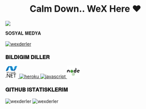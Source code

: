 <h1 align="center">Calm Down.. WeX Here ❤️</h1>

<p><p><img align="center" src="https://cdn.discordapp.com/attachments/760604581712625667/814191904031113306/wex_heree.png"

<div style="text-align:center"><p>𝐒𝐎𝐒𝐘𝐀𝐋 𝐌𝐄𝐃𝐘𝐀</p> </div>
<p align="left">
<a href="https://instagram.com/wexderler" target="blank"><img align="center" src="https://toppng.com/uploads/preview/ew-instagram-logo-transparent-related-keywords-logo-instagram-vector-2017-115629178687gobkrzwak.pngg" alt="wexderler" height="30" width="40" /></a>
</p>

<h3 align="left">𝐁𝐈𝐋𝐃𝐈𝐆𝐈𝐌 𝐃𝐈𝐋𝐋𝐄𝐑</h3>
<p align="left"> <a href="https://dotnet.microsoft.com/" target="_blank"> <img src="https://raw.githubusercontent.com/devicons/devicon/master/icons/dot-net/dot-net-original-wordmark.svg" alt="dotnet" width="40" height="40"/> </a> <a href="https://heroku.com" target="_blank"> <img src="https://www.vectorlogo.zone/logos/heroku/heroku-icon.svg" alt="heroku" width="40" height="40"/> </a> <a href="https://developer.mozilla.org/en-US/docs/Web/JavaScript" target="_blank"> <img src="https://seeklogo.com/images/J/javascript-js-logo-2949701702-seeklogo.com.png" alt="javascript" width="40" height="40"/> </a> <a href="https://nodejs.org" target="_blank"> <img src="https://raw.githubusercontent.com/devicons/devicon/master/icons/nodejs/nodejs-original-wordmark.svg" alt="nodejs" width="40" height="40"/> </a> </p>

<h3 align="left">𝐆𝐈𝐓𝐇𝐔𝐁 𝐈𝐒𝐓𝐀𝐓𝐈𝐒𝐊𝐋𝐄𝐑𝐈𝐌</h3>
<p><p><img align="center" src="https://github-readme-stats.vercel.app/api?username=wexderler&&show_icons=true&title_color=ffffff&icon_color=bb2acf&text_color=daf7dc&bg_color=151515" alt="wexderler" />   <img align="center" src="https://github-readme-stats.vercel.app/api/top-langs/?username=wexderler&theme=dark&hide_langs_below=1" alt="wexderler" /></p>
